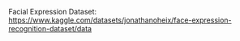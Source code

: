 Facial Expression Dataset: https://www.kaggle.com/datasets/jonathanoheix/face-expression-recognition-dataset/data
